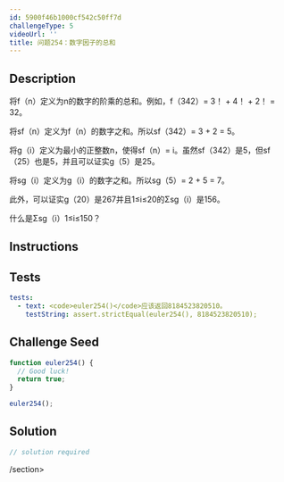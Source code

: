 ```yaml
---
id: 5900f46b1000cf542c50ff7d
challengeType: 5
videoUrl: ''
title: 问题254：数字因子的总和
---
```


## Description
<section id="description">将f（n）定义为n的数字的阶乘的总和。例如，f（342）= 3！ + 4！ + 2！ = 32。 <p>将sf（n）定义为f（n）的数字之和。所以sf（342）= 3 + 2 = 5。 </p><p>将g（i）定义为最小的正整数n，使得sf（n）= i。虽然sf（342）是5，但sf（25）也是5，并且可以证实g（5）是25。 </p><p>将sg（i）定义为g（i）的数字之和。所以sg（5）= 2 + 5 = 7。 </p><p>此外，可以证实g（20）是267并且1≤i≤20的Σsg（i）是156。 </p><p>什么是Σsg（i）1≤i≤150？ </p></section>

## Instructions
<section id="instructions">
</section>

## Tests
<section id='tests'>

```yml
tests:
  - text: <code>euler254()</code>应该返回8184523820510。
    testString: assert.strictEqual(euler254(), 8184523820510);

```

</section>

## Challenge Seed
<section id='challengeSeed'>

<div id='js-seed'>

```js
function euler254() {
  // Good luck!
  return true;
}

euler254();

```

</div>



</section>

## Solution
<section id='solution'>

```js
// solution required
```

/section>
